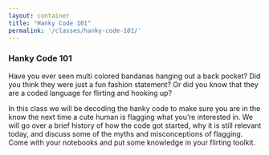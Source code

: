 ```yaml
---
layout: container
title: "Hanky Code 101"
permalink: '/classes/hanky-code-101/'
---
```


### Hanky Code 101

Have you ever seen multi colored bandanas hanging out a back pocket? Did you think they were just a fun fashion statement? Or did you know that they are a coded language for flirting and hooking up?

In this class we will be decoding the hanky code to make sure you are in the know the next time a cute human is flagging what you’re interested in. We will go over a brief history of how the code got started, why it is still relevant today, and discuss some of the myths and misconceptions of flagging. Come with your notebooks and put some knowledge in your flirting toolkit.
